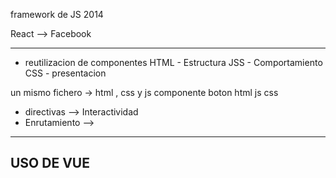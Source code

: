 framework de JS
2014

React --> Facebook


-----
- reutilizacion de componentes
    HTML - Estructura
    JSS - Comportamiento
    CSS - presentacion

un mismo fichero -> html , css y js
componente boton html js css

- directivas --> Interactividad
- Enrutamiento --> 

---
USO DE VUE
---


